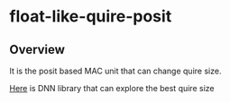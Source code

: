 # float-like-quire-posit
## Overview
It is the posit based MAC unit that can change quire size.

[Here](https://github.com/matt76k/flquire) is DNN library that can explore the best quire size
